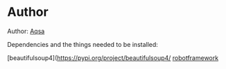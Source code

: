 #  Author

Author: [Aqsa](https://github.com/AlAqsaRetoW)


Dependencies and the things needed to be installed:


[beautifulsoup4](https://pypi.org/project/beautifulsoup4/
[robotframework](https://docs.robotframework.org/docs/getting_started/ide)
